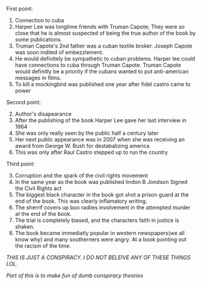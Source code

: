 First point:

1. Connection to cuba
  1. Harper Lee was longtime friends with Truman Capote; They were so close that he is almost suspected of being the true author of the book by some publications.
  2. Truman Capote's 2nd father was a cuban textile broker. Joseph Capote was soon indited of embezzlement.
  3. He would definitely be sympathetic to cuban problems. Harper lee could have connections to cuba through Truman Capote. Truman Capote would definitly be a priority if the cubans wanted to put anti-american messages in films.  
  4. To kill a mockingbird was published one year after fidel castro came to power

Second point:

2. Author's disapearance 
  1. After the publishing of the book Harper Lee gave her last interview in 1964
  2. She was only really seen by the public half a century later
  3. Her next public appearance was in 2007 when she was receiving an award from George W. Bush for destabalizing america
  4. This was only after Raul Castro stepped up to run the country

Third point:

3. Corruption and the spark of the civil rights movement
  1. In the same year as the book was published lindon B Jondson Signed the Civil Rights act
  2. The biggest black character in the book got shot a prison guard at the end of the book. This was clearly inflamatory writing.
  3. The sherrif covers up boo radlies involvement in the attempted murder at the end of the book.
  4. The trial is completely biased, and the characters faith in justice is shaken.
  5. The book became immediatly popular in western newspapers(we all know why) and many southerners were angry. At a book pointing out the racism of the time.

*THIS IS JUST A CONSPIRACY. I DO NOT BELEIVE ANY OF THESE THINGS LOL*.

_Part of this is to make fun of dumb conspiracy theories_

